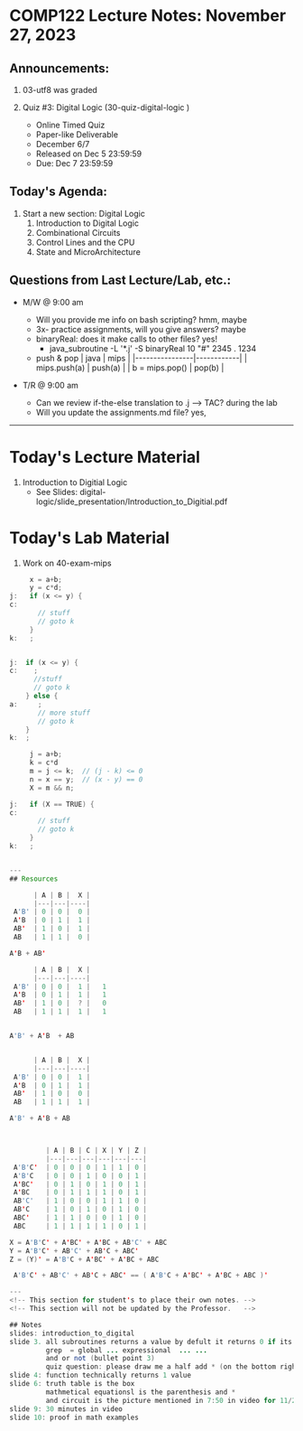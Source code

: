 # COMP122 Lecture Notes: November 27, 2023

## Announcements:
   1. 03-utf8 was graded

  1. Quiz #3: Digital Logic (30-quiz-digital-logic  )
     - Online Timed Quiz
     - Paper-like Deliverable
     - December 6/7 
     - Released on Dec 5 23:59:59
     - Due: Dec 7 23:59:59


## Today's Agenda:
   1. Start a new section: Digital Logic
      1. Introduction to Digital Logic
      1. Combinational Circuits
      1. Control Lines and the CPU
      1. State and MicroArchitecture



## Questions from Last Lecture/Lab, etc.:
   * M/W @ 9:00 am
     - Will you provide me info on bash scripting? hmm, maybe
     - 3x- practice assignments, will you give answers? maybe
     - binaryReal: does it make calls to other files? yes!
       * java_subroutine -L '\*.j' -S binaryReal 10 "#" 2345 . 1234
     - push & pop
       | java           | mips       |
       |----------------|------------|
       | mips.push(a)   | push(a)    |
       | b = mips.pop() | pop(b)     |

   * T/R @ 9:00 am
     - Can we review if-the-else translation to .j --> TAC? during the lab
     - Will you update the assignments.md file? yes, 

---
# Today's Lecture Material

  1. Introduction to Digitial Logic
     - See Slides: digital-logic/slide_presentation/Introduction_to_Digitial.pdf
 

# Today's Lab Material

  1. Work on 40-exam-mips

```java
     x = a+b;
     y = c*d;
j:   if (x <= y) {
c:
       // stuff 
       // goto k
     }
k:   ;


j:  if (x <= y) {
c:    ;        
      //stuff
      // goto k
    } else {
a:     ;            
       // more stuff
       // goto k       
    }
k:  ; 

```


```java
     j = a+b;
     k = c*d
     m = j <= k;  // (j - k) <= 0 
     n = x == y;  // (x - y) == 0 
     X = m && n;

j:   if (X == TRUE) {
c:
       // stuff 
       // goto k
     }
k:   ;


---
## Resources

      | A | B |  X |
      |---|---|----| 
 A'B' | 0 | 0 |  0 |  
 A'B  | 0 | 1 |  1 |
 AB'  | 1 | 0 |  1 |
 AB   | 1 | 1 |  0 |

A'B + AB'

      | A | B |  X |
      |---|---|----| 
 A'B' | 0 | 0 |  1 |   1   
 A'B  | 0 | 1 |  1 |   1 
 AB'  | 1 | 0 |  ? |   0 
 AB   | 1 | 1 |  1 |   1 


A'B' + A'B  + AB


      | A | B |  X |
      |---|---|----| 
 A'B' | 0 | 0 |  1 |  
 A'B  | 0 | 1 |  1 |
 AB'  | 1 | 0 |  0 |
 AB   | 1 | 1 |  1 |

A'B' + A'B + AB



         | A | B | C | X | Y | Z |
         |---|---|---|---|---|---|
 A'B'C'  | 0 | 0 | 0 | 1 | 1 | 0 |
 A'B'C   | 0 | 0 | 1 | 0 | 0 | 1 |
 A'BC'   | 0 | 1 | 0 | 1 | 0 | 1 |
 A'BC    | 0 | 1 | 1 | 1 | 0 | 1 |
 AB'C'   | 1 | 0 | 0 | 1 | 1 | 0 |
 AB'C    | 1 | 0 | 1 | 0 | 1 | 0 |
 ABC'    | 1 | 1 | 0 | 0 | 1 | 0 |
 ABC     | 1 | 1 | 1 | 1 | 0 | 1 |

X = A'B'C' + A'BC' + A'BC + AB'C' + ABC
Y = A'B'C' + AB'C' + AB'C + ABC'
Z = (Y)' = A'B'C + A'BC' + A'BC + ABC

 A'B'C' + AB'C' + AB'C + ABC' == ( A'B'C + A'BC' + A'BC + ABC )'

---
<!-- This section for student's to place their own notes. -->
<!-- This section will not be updated by the Professor.   -->

## Notes  
slides: introduction_to_digital
slide 3. all subroutines returns a value by defult it returns 0 if its true 
         grep  = global ... expressional  ... ...
         and or not (bullet point 3)
         quiz question: please draw me a half add * (on the bottom right corner on slide 3)
slide 4: function technically returns 1 value
slide 6: truth table is the box 
         mathmetical equationsl is the parenthesis and * 
         and circuit is the picture mentioned in 7:50 in video for 11/27/23
slide 9: 30 minutes in video 
slide 10: proof in math examples


